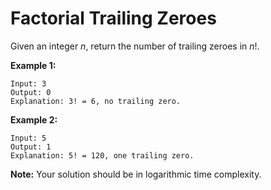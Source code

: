 # Factorial Trailing Zeroes

Given an integer _n_, return the number of trailing zeroes in _n_!.

__Example 1:__

```
Input: 3
Output: 0
Explanation: 3! = 6, no trailing zero.
```

__Example 2:__

```
Input: 5
Output: 1
Explanation: 5! = 120, one trailing zero.
```

__Note:__ Your solution should be in logarithmic time complexity.